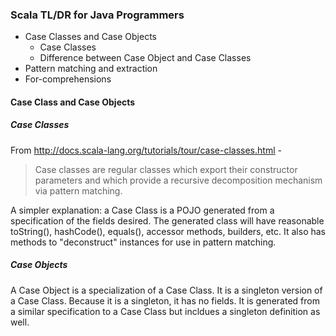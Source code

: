 ### Scala TL/DR for Java Programmers

* Case Classes and Case Objects
  * Case Classes
  * Difference between Case Object and Case Classes
* Pattern matching and extraction
* For-comprehensions

#### Case Class and Case Objects

##### Case Classes

From http://docs.scala-lang.org/tutorials/tour/case-classes.html -

> Case classes are regular classes which export their constructor parameters and which provide a recursive decomposition mechanism via pattern matching.

A simpler explanation: a Case Class is a POJO generated from a specification of the fields desired. The generated class will have reasonable toString(), hashCode(), equals(), accessor methods, builders, etc. It also has methods to "deconstruct" instances for use in pattern matching.

##### Case Objects

A Case Object is a specialization of a Case Class. It is a singleton version of a Case Class. Because it is a singleton, it has no fields. It is generated from a similar specification to a Case Class but incldues a singleton definition as well.

